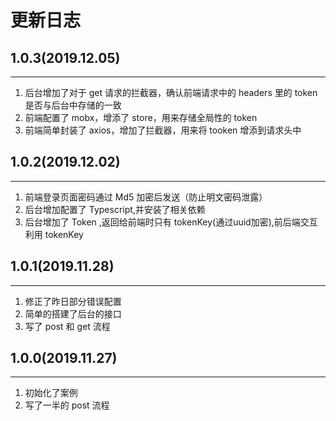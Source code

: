 # 更新日志

## 1.0.3(2019.12.05)

---
1. 后台增加了对于 get 请求的拦截器，确认前端请求中的 headers 里的 token 是否与后台中存储的一致
2. 前端配置了 mobx，增添了 store，用来存储全局性的 token
3. 前端简单封装了 axios，增加了拦截器，用来将 tooken 增添到请求头中

## 1.0.2(2019.12.02)

---
1. 前端登录页面密码通过 Md5 加密后发送（防止明文密码泄露）
2. 后台增加配置了 Typescript,并安装了相关依赖
3. 后台增加了 Token ,返回给前端时只有 tokenKey(通过uuid加密),前后端交互利用 tokenKey

## 1.0.1(2019.11.28)

---
1. 修正了昨日部分错误配置
2. 简单的搭建了后台的接口
3. 写了 post 和 get 流程

## 1.0.0(2019.11.27)

---

1. 初始化了案例
2. 写了一半的 post 流程
